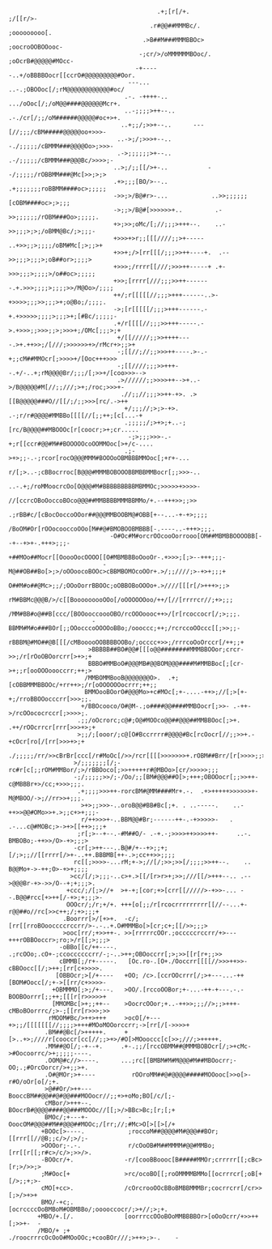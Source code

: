                                                                                                     
                                             .+;[r[/+.             ;/[[r/>-                         
                                           .r#@@##MMMBc/.        ;ooooooooo[.                       
                                         .>B##M###MMMBBOc>     ;oocroOOBOOooc-                      
                                        -;cr/>/oMMMMMMBOoc/. ;oOcrB#@@@@@#MOcc-                     
                                       -+-----..+/oBBBBOocr[[ccrO#@@@@@@@@@#Oor.                    
                                     ---...     ..-.;OBOOoc[/;rM@@@@@@@@@@@@#oc/                    
                                    .-. -++++-..   .../oOoc[/;/oM@@####@@@@@@Mcr+.                  
                                    ..-;;;;>++--..   .-./cr[/;;/oM######@@@@@#oc+>+.                
                                   ..+;;/;>>+--..      ---[//;;;/cBM#####@@@@@oo+>>>-               
                                  ..->;/;>>>+--..        -./;;;;;/cBMMM###@@@@Oo>;>>>-              
                                  .->;;;;;;>+--..         .-/;;;;;/cBMMM###@@@Bc/>>>>;-             
                                 ..>;/;;[[/>+-..           --/;;;;;/rOBBMM###@Mc[>>;>;>             
                                 .+>;;;[BO/>--..            .+;;;;;;;roBBMM####oc>;;;;;             
                                 ->>;>/B@#r>-...            ..>>;;;;;;[cOBM####oc>;>;;;             
                                 ->;;>/B@#[>>>>>>+..         .->>;;;;;;/rOBM###Oo>;;;;;.            
                                 +>;>>;oMc/[;//;;;>+++--.    ..->>;;;>;>;/oBMM@Bc/;>;;;-            
                                 +>>>+>r;;[[[////;;>+-----    ..+>>;;>;;;;/oBM#Mc[;>;;>+            
                                 +>>+;/>[rr[[[/;;;>>++----+.  .-->>;;;>;;;>;oB##or>;;;;>            
                                 +>>>;/rrrr[[///;>>>++-----+ .+->>>;;;>;;;;>/o##oc>;;;;;            
                                 +>>;[rrrr[///;;;>>++-------.+.>>>;;;;>;;;;>>/M@Oo>/;;;;            
                                 ++/;r[[[[[//;;;>+++------..>-+>>>>;;;>>;;;>+;o@Bo;/;;;;.           
                                 ->;[r[[[[[/;;;>+++------.-+.+>>>>>;;;;>;;;>+;[#Bc/;;;;;-           
                                 .+/r[[[[//;;;>>+++-----.->.+>>>;;>>>;;>;>>>+;/OMc[;;;>;+           
                                  +/[[/////;;>>++++----.>+.++>>;/[///;>>>>>>+>/rMcr+>;;>+           
                                  -;[[//;//;;>>>++----.>-.-+;;cM##MMOcr[;>>>>+/[Ooc+++>>>           
                                  -;[[////;;;>>+++--.+/-..+;rM@@@@Br/;;;/[;>>+/[coo>>>-->           
                                  .>//////;;>>>>++-->+..->/B@@@@@#M[//;;///;>+;/roc;>>>+-           
                                   .//;;//;;;>>++-+>. .>[[B@@@@@###O//[[/;/;;>>>[rc/.->++           
                                    +/;;;//;>;>-+>. .-;r/r#@@@@#MMBBo[[[[//[;;++;[c[...-+           
                                    .;;;;;/;>+>;+..-;[rc/B@@@@##MBOOOc[r[coocr;>+;cr.....           
                                     -;>;;;>>>-.-+;r[[ccr#@@#M##BOOOOOcoOOMMOoc[>+/c-....           
                                    .;->+>;;-.-;rcor[rocO@@@MMM#BOOOoOBMBBBMMOoc[;+r+-...           
                                     r/[;>..-;cBBocrroc[B@@@#MMMBOBOOOBBMBBMMBocr[;;>>>-..          
                                     ..-.+;/roMMoocrcOo[O@@@#M#BBBBBBBBBMBMMOc;>>>>>+>>>>-          
                                      //[ccrcOBoOoccoBOco@@@##MMBBBBMMMBBMMo/+.--+++>>;;>>          
                                   .;rBB#c/[cBocOoccoOOor##@@@MMBOOBM@#OBB[+--...-+-+>;;;;          
                                  /BoOM#Or[rOOocooccoOOo[M##@#BMOBOOBMBBB[-.----..-+++>;;;.         
                                -O#Oc#M#orcrOOcooOorrooo[OM##MBMBBOOOOBB[--+--+>+-.+++>;;;-         
                               +##MOo##Mocr[[OoooOocOOOO[[O#MBMBBBoOooOr-.+>>>;[;>--+++;;;-         
                              -M@##OB##Bo[>;>/oOOoocoBOOc>cBBMBOMOcoOOr+.>/;;////;>-+>+;;;+         
                              O##M#o##@Mc>;;/;OOoOorrBBOOc;oOBBOBoOOOo+.>////[[[r[/>+++>;;>         
                             rM#BBMc@@@B/>/c[[BooooooooOOo[/oOOOOOOoo/++/[//[rrrrcr//;+>;;;         
                            /MM#BB#o@##B[ccc/[BOOooccoooOBO/rcOOOoooc++>/[r[rcoccocr[/;>;;;.        
                           -BBMM#M#o###BOr[;;OOocccoOOOOoBBo;/oooccc;++;/rcrccoOOccc[[;>>;;-        
                           rBBBM@#MO##@B[[[/cMBooooOOBBBBOOBo/;occcc+>>;/rrrcoOoOrccr[/++;;+        
                          >BBBBB##BO#@@#[[[o@@########MMMBBOOor;crcr->>;/r[rOoOBOorcrr[>+>;+        
                          BBBO#MMBoO#@@@MB#@@BOM@@@####M#MMBBoc[;[cr->+;;r[ooOOOoooccrr;++;>        
                         /MMBOMMBooB@@@@@@@O>.  .+;[cOBBMMMBBOOc/+rr++>;/r[oOOOOOOocrrr;++;;        
                         BMMOooBOorO#@@@Mo>+c#MOc[;+-....-++>;//[;>[+-+;/rroBBOOocccrr[>>>;;.       
                        +/BBOcooco/O#@M-.;o####@@####MMBOocr[;>>- .-++->/rcOOococrccr[;>>>>;.       
                       .;;/oOcrorc;c@#;O@#MOOco@@##@@@##MMBBOoc[;>+. .++/rOOcrrcr[rrr[>>>+>;+       
                       >;;/;[ooor/;c@[O#Bccrrrr#@@@@#Bc[rcOocr[//;;>>+.-+cOcr[ro[/[rr[>>>+>;+       
                      ./;;;;;/rr/>>cBrBr[ccc[/r#MoOc[/>>/rcr[[[[>>>>>>>+.rOBM##Brr/[r[>>>>;;>       
                      >/;;;;;;;[/;-rc#r[c[;;rOM#MMBor/;>/rBBOoco[;>>+++++r#@MBOo>[cr/>>>>>;;;       
                      -;/;;;;;>>/;-/Oo/;;[BM#@@@##O[>;+++;OBOOocr[;;>>++-c@MBBBr+>/cc;+>>>;;;.      
                       .+;;;;>>>++-rorcBM#@MM####Mr+.-.  .+>+++++>>>>>>+-M@MBOO/->;//rr>>+;;;.      
                        >+>;;>>>-..oroB@@#BB#Bc[;+. . ..-----.    ..-++>>@@#OMo>>+.>;;c+>+;;;-      
                        r/++>>>+-..BBM@@#Br;------++-.-+>>>>>-   . .-...c@#MOBc;>->+>[[++>;;;+      
                       ;r[;>--+--.-#M##O/- .-+.-;>>>>++>>>>++-     ..-. BMBOBo;-++>>/O>-+>;;;>      
                      -cr[;>++---..B@#/+--+>;;+;[/;>;;//[[rrrr[/>+-..++.BBBMB[++-.>;cc++>>;;;;      
                      rc[[;>>>>-...rM;+->;//[/;>>;>>[/;;;;>>++--.    .. B@@Mo+->-++;O>-+>+;;;;      
                     >cc/[/;>;;;-..c>+.>[[/[r>r>+;>>;///[[/>+++--.. .-->@@@Br-+>->>/O--+;+;;;>.     
                    +ccc/;/[;>//+  >+-+;[cor;+>[crr[[/////>-+>>-... --.B@@#rcc[+>++[/-+>;+;;;>-     
                    OOOcr/;/r;+/+. +++[o[;;/r[rcocrrrrrrrrr[[//--...+-r@@##o//rc[>>c++;/;+>;;;+     
                   .Boorrr[>/[+>+.  -c/;[rr[[rroBOooccccrccrr/>-.-..+.O#MMMBo[>[cr;c+;[[/>>;;;>     
                   >ooc[rr/;+>>++-. >>[rrrrrcOOr.;occcccrccrr/+>---+++rOBBOoccr>;ro;>/r[[;>;;;>     
                  -oBBo[[c/++----.  .;rcOOo;.cO+-;ccoccccccrr/-;-..>++;OBOoccrr[;>;>>[[r[r+;;>>     
                  cBMMB[;/r+-----.   [Oc.ro-.[O+./Ooccrr[[[[//>>>++>>-cBBOocc[[/;>++;[rr[c+>>>>.    
                 [OBBOcr;>[/+----   +OO; /c>.[ccrOOcrrr[/;>+---...-++[BOM#Oocc[/;+->[[rr/c+>>>>-    
                +OBMMMO[;>;/+---.   >OO/.[rccoOOBor;+-...-++-+---.-.-BOOBOorrr[;;++;[[[r[r>>>>>+    
                [MMOMBc[>+;;++--    >OocrcOOor;+..-++>>;;;//>;;>+++-cMBoBOorrrc/;>-;[[rr[r>>>;>>    
               rMOOM#Bc/>++>+++     >ocO[/+---+>;;/[[[[[[[//;;;;>+++#MOoMOOorccrr;->[rr[/[->>>>+    
              .BM##@Bc[/>+++++.     +[>..+>;////r[cooccr[cc[//;;>+>/#O[>MOooccc[c[>>;///;>+++++.    
              .MM##@O[/;-+--+.     .+-.;;/[rccOBMM##@MMMBOBOcr[/;>+cMc->#Oocoorrc/>+;;;;;----.      
              .OOM@#c//>----.      ...;rc[[BMBM#M#M@@@#M##MBOocrr;-OO;.;#OrcOorcr/>+;;>+.           
              .O#@MOr;>+----          rOOroMM##@#@@@@#####MOOooc[>>o[>-r#O/oOr[o[/;+.               
              >@##Or/>++---           BooccBM##@@##@#@@###MOOocr//;;+>+oMo;BO[/c/[;-                
              cMBor/>+++--.           BOocrB#@@@@####@@###MOOOc//[[;>/>BBc>Bc;[r;[;+                
              BMOc/;+---+-           -OoocOM#@@@##M##@@@##MOOc;/[rr;//;#Mc>O[>[[>[/+                
             +BOOc[>----.            ;roccoM##@@@@#M#@@@##BOr;[[rrr[[//@B;;c/>/;>/;-                
             >OOOor;-.-.             r/cOoOB#M##MMMM#@@#MMBo;[rr[[r[[;r#c>/c/>;>>/>.                
             -BOOcr/+.              -r/[cooBBoooc[B#####MMOr;crrrrr[[;cBc>[r;>/>>;>                 
             ;M#Ooc[+               >rc/ocoBO[[;roOMMMMBMMo[[ocrrrcr[;oB[+[/>;;+;>-                 
             cMO[+cc>.              /cOrcrooOOcBBoBMBBMMMBr;cocrrcrr[/cr>>[;>/>+>+                  
             BMO/-+c;.              [ocrccccOoBMBoM#OBMBBo/;ooooccocr/;>+//;>;+.                    
            +MBO/+.[/.              [oorrrccOOoBOoMMBBBBOr>[oOoOcrr/+>>++[;>>+-  -                  
            /MBO/+ ;+              ./roocrrrcOcOoO#MOoOOc;+cooBOr///;>++>;>-.    -                                 
                


